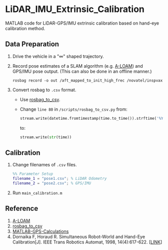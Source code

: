 # LiDAR_IMU_Extrinsic_Calibration

MATLAB code for LiDAR-GPS/IMU extrinsic calibration based on hand-eye calibration method.

## Data Preparation

1. Drive the vehicle in a "$\infty$" shaped trajectory.
2. Record pose estimates of a SLAM algorithm (e.g. [A-LOAM](https://github.com/HKUST-Aerial-Robotics/A-LOAM)) and GPS/IMU pose output. (This can also be done in an offline manner.)

    ```shell
    rosbag record -o out /aft_mapped_to_init_high_frec /novatel/inspvax
    ```

3. Convert rosbag to `.csv` format.
    - Use [rosbag_to_csv](https://github.com/AtsushiSakai/rosbag_to_csv).
    - Change `line 80` in `/scripts/rosbag_to_csv.py`
        from:

        ```python
        stream.write(datetime.fromtimestamp(time.to_time()).strftime('%Y/%m/%d/%H:%M:%S.%f'))
        ```

        to:

        ```python
        stream.write(str(time))
        ```

## Calibration

1. Change filenames of `.csv` files.

    ```matlab
    %% Parameter Setup
    filename_1 = "pose1.csv"; % LiDAR Odometry
    filename_2 = "pose2.csv"; % GPS/IMU
    ```

2. Run `main_calibration.m`

## Reference

1. [A-LOAM](https://github.com/HKUST-Aerial-Robotics/A-LOAM)
2. [rosbag_to_csv](https://github.com/AtsushiSakai/rosbag_to_csv)
3. [MATLAB-GPS-Calculations](https://github.com/alexbuczynsky/MATLAB-GPS-Calculations)
4. Dornaika F, Horaud R. Simultaneous Robot-World and Hand-Eye Calibration[J]. IEEE Trans Robotics Automat, 1998, 14(4):617-622. [[LINK](https://ieeexplore.ieee.org/document/704233)]
